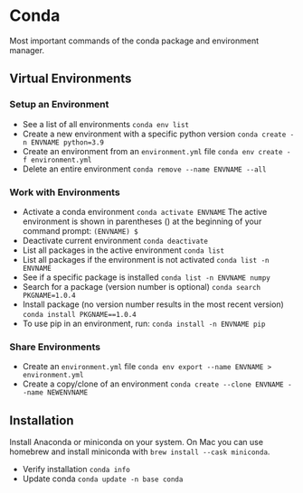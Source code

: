 # Conda

Most important commands of the conda package and environment manager.

## Virtual Environments

### Setup an Environment

- See a list of all environments `conda env list`
- Create a new environment with a specific python version `conda create -n ENVNAME python=3.9`
- Create an environment from an `environment.yml` file `conda env create -f environment.yml`
- Delete an entire environment `conda remove --name ENVNAME --all`

### Work with Environments

- Activate a conda environment `conda activate ENVNAME`
  The active environment is shown in parentheses () at the beginning of your command prompt: `(ENVNAME) $`
- Deactivate current environment `conda deactivate`
- List all packages in the active environment `conda list`
- List all packages if the environment is not activated `conda list -n ENVNAME`
- See if a specific package is installed `conda list -n ENVNAME numpy`
- Search for a package (version number is optional) `conda search PKGNAME=1.0.4`
- Install package (no version number results in the most recent version) `conda install PKGNAME==1.0.4`
- To use pip in an environment, run: `conda install -n ENVNAME pip`

### Share Environments

- Create an `environment.yml` file `conda env export --name ENVNAME > environment.yml`
- Create a copy/clone of an environment `conda create --clone ENVNAME --name NEWENVNAME`

## Installation

Install Anaconda or miniconda on your system. On Mac you can use homebrew and install miniconda with `brew install --cask miniconda`.

- Verify installation `conda info`
- Update conda `conda update -n base conda`

